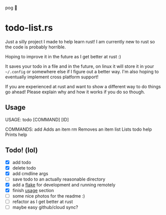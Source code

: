 pog  :crab:
# todo-list.rs
Just a silly project I made to help learn rust!
I am currently new to rust so the code is probably horrible.

Hoping to improve it in the future as I get better at rust :)

It saves your todo in a file and in the future, on linux it will store it in your `~/.config` or somewhere else if I figure out a better way.
I'm also hoping to eventually implement cross platform support!

If you are experienced at rust and want to show a different way to do things go ahead! Please explain why and how it works if you do so though.

## Usage
USAGE: todo [COMMAND] [ID]

COMMANDS:
add     Adds an item
rm      Removes an item
list    Lists todo 
help    Prints help

## Todo! (lol)
- [x] add todo
- [x] delete todo
- [x] add cmdline args
- [ ] save todo to an actually reasonable directory
- [x] add a [flake](https://nixos.wiki/wiki/Flakes) for development and running remotely
- [x] finish [usage](https://github.com/Pickles888/todo-list.rs?tab=readme-ov-file#usage) section
- [ ] some nice photos for the readme :)
- [ ] refactor as I get better at rust
- [ ] maybe easy github/cloud sync?
